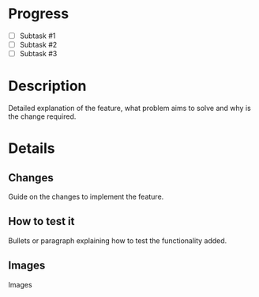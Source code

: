 # Progress

- [ ] Subtask #1
- [ ] Subtask #2
- [ ] Subtask #3

# Description

Detailed explanation of the feature, what problem aims to solve and why is the change required.

# Details

## Changes

Guide on the changes to implement the feature.

## How to test it

Bullets or paragraph explaining how to test the functionality added.

## Images

Images
